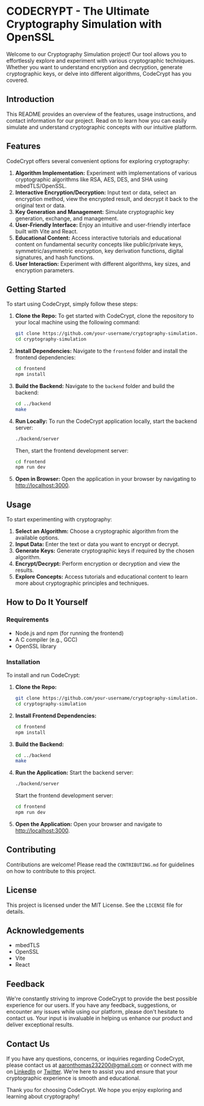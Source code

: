 
# CODECRYPT - The Ultimate Cryptography Simulation with OpenSSL

Welcome to our Cryptography Simulation project! Our tool allows you to effortlessly explore and experiment with various cryptographic techniques. Whether you want to understand encryption and decryption, generate cryptographic keys, or delve into different algorithms, CodeCrypt has you covered.

## Introduction

This README provides an overview of the features, usage instructions, and contact information for our project. Read on to learn how you can easily simulate and understand cryptographic concepts with our intuitive platform.

## Features

CodeCrypt offers several convenient options for exploring cryptography:

1. **Algorithm Implementation:** Experiment with implementations of various cryptographic algorithms like RSA, AES, DES, and SHA using mbedTLS/OpenSSL.
2. **Interactive Encryption/Decryption:** Input text or data, select an encryption method, view the encrypted result, and decrypt it back to the original text or data.
3. **Key Generation and Management:** Simulate cryptographic key generation, exchange, and management.
4. **User-Friendly Interface:** Enjoy an intuitive and user-friendly interface built with Vite and React.
5. **Educational Content:** Access interactive tutorials and educational content on fundamental security concepts like public/private keys, symmetric/asymmetric encryption, key derivation functions, digital signatures, and hash functions.
6. **User Interaction:** Experiment with different algorithms, key sizes, and encryption parameters.

## Getting Started

To start using CodeCrypt, simply follow these steps:

1. **Clone the Repo:**
   To get started with CodeCrypt, clone the repository to your local machine using the following command:
   ```bash
   git clone https://github.com/your-username/cryptography-simulation.git
   cd cryptography-simulation
   ```

2. **Install Dependencies:**
   Navigate to the `frontend` folder and install the frontend dependencies:
   ```bash
   cd frontend
   npm install
   ```

3. **Build the Backend:**
   Navigate to the `backend` folder and build the backend:
   ```bash
   cd ../backend
   make
   ```

4. **Run Locally:**
   To run the CodeCrypt application locally, start the backend server:
   ```bash
   ./backend/server
   ```
   Then, start the frontend development server:
   ```bash
   cd frontend
   npm run dev
   ```

5. **Open in Browser:**
   Open the application in your browser by navigating to [http://localhost:3000](http://localhost:3000).

## Usage

To start experimenting with cryptography:

1. **Select an Algorithm:** Choose a cryptographic algorithm from the available options.
2. **Input Data:** Enter the text or data you want to encrypt or decrypt.
3. **Generate Keys:** Generate cryptographic keys if required by the chosen algorithm.
4. **Encrypt/Decrypt:** Perform encryption or decryption and view the results.
5. **Explore Concepts:** Access tutorials and educational content to learn more about cryptographic principles and techniques.

## How to Do It Yourself

### Requirements

- Node.js and npm (for running the frontend)
- A C compiler (e.g., GCC)
- OpenSSL library

### Installation

To install and run CodeCrypt:

1. **Clone the Repo:**
   ```bash
   git clone https://github.com/your-username/cryptography-simulation.git
   cd cryptography-simulation
   ```

2. **Install Frontend Dependencies:**
   ```bash
   cd frontend
   npm install
   ```

3. **Build the Backend:**
   ```bash
   cd ../backend
   make
   ```

4. **Run the Application:**
   Start the backend server:
   ```bash
   ./backend/server
   ```
   Start the frontend development server:
   ```bash
   cd frontend
   npm run dev
   ```

5. **Open the Application:**
   Open your browser and navigate to [http://localhost:3000](http://localhost:3000).

## Contributing

Contributions are welcome! Please read the `CONTRIBUTING.md` for guidelines on how to contribute to this project.

## License

This project is licensed under the MIT License. See the `LICENSE` file for details.

## Acknowledgements

- mbedTLS
- OpenSSL
- Vite
- React

## Feedback

We're constantly striving to improve CodeCrypt to provide the best possible experience for our users. If you have any feedback, suggestions, or encounter any issues while using our platform, please don't hesitate to contact us. Your input is invaluable in helping us enhance our product and deliver exceptional results.

## Contact Us

If you have any questions, concerns, or inquiries regarding CodeCrypt, please contact us at [aaronthomas232200@gmail.com](mailto:aaronthomas232200@gmail.com) or connect with me on [LinkedIn](https://www.linkedin.com/in/aaron-thomas-blessen-390200214/) or [Twitter](https://twitter.com/aaron_blessen). We're here to assist you and ensure that your cryptographic experience is smooth and educational.

Thank you for choosing CodeCrypt. We hope you enjoy exploring and learning about cryptography!
